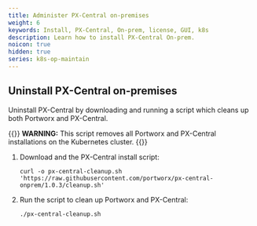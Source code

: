 ```yaml
---
title: Administer PX-Central on-premises
weight: 6
keywords: Install, PX-Central, On-prem, license, GUI, k8s
description: Learn how to install PX-Central On-prem.
noicon: true
hidden: true
series: k8s-op-maintain
---
```


<!--
## Reset your administrator password

You can reset the administrator password you specified during installation by downloading and running a reset script:

1. Download and the PX-Central password reset script:

    ```text
    curl -o px-central-password-reset.sh 'https://raw.githubusercontent.com/portworx/px-central-onprem/1.0.1/reset-password.sh'
    ```

2. Run the script, specifying the `--admin-password` option with your desired new password:

    ```text
    ./px-central-password-reset.sh --admin-password myNewPassword
    ```
-->

## Uninstall PX-Central on-premises

Uninstall PX-Central by downloading and running a script which cleans up both Portworx and PX-Central.

{{<info>}}
**WARNING:** This script removes all Portworx and PX-Central installations on the Kubernetes cluster.
{{</info>}}

1. Download and the PX-Central install script:

    ```text
    curl -o px-central-cleanup.sh 'https://raw.githubusercontent.com/portworx/px-central-onprem/1.0.3/cleanup.sh'
    ```

2. Run the script to clean up Portworx and PX-Central:

    ```text
    ./px-central-cleanup.sh
    ```
